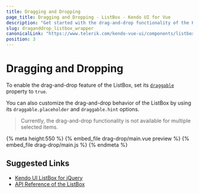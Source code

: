 ```yaml
---
title: Dragging and Dropping
page_title: Dragging and Dropping - ListBox - Kendo UI for Vue
description: "Get started with the drag-and-drop functionality of the Kendo UI ListBox wrapper in Vue projects."
slug: draganddrop_listbox_wrapper
canonicalLink: "https://www.telerik.com/kendo-vue-ui/components/listbox/drag-and-drop"
position: 3
---
```


<div><WrapperBanner link="/kendo-vue-ui/components/listbox/drag-and-drop"></WrapperBanner></div>    

# Dragging and Dropping

To enable the drag-and-drop feature of the ListBox, set its [`draggable`](https://docs.telerik.com/kendo-ui/api/javascript/ui/listbox#configuration-draggable) property to `true`.

You can also customize the drag-and-drop behavior of the ListBox by using its `draggable.placeholder` and `draggable.hint` options.

> Currently, the drag-and-drop functionality is not available for multiple selected items.

{% meta height:550 %}
{% embed_file drag-drop/main.vue preview %}
{% embed_file drag-drop/main.js %}
{% endmeta %}

## Suggested Links

* [Kendo UI ListBox for jQuery](https://docs.telerik.com/kendo-ui/api/javascript/ui/listbox)
* [API Reference of the ListBox](https://docs.telerik.com/kendo-ui/api/javascript/ui/listbox)
